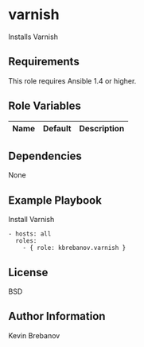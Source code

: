 varnish
=======

Installs Varnish

Requirements
------------

This role requires Ansible 1.4 or higher.

Role Variables
--------------

| Name | Default | Description |
|------|---------|-------------|

Dependencies
------------

None

Example Playbook
----------------

Install Varnish
```
- hosts: all
  roles:
    - { role: kbrebanov.varnish }
```

License
-------

BSD

Author Information
------------------

Kevin Brebanov
